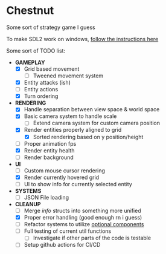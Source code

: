 # Chestnut

Some sort of strategy game I guess

To make SDL2 work on windows, [follow the instructions here](https://github.com/Rust-SDL2/rust-sdl2#windows-msvc)

Some sort of TODO list:

- **GAMEPLAY**
  - [x] Grid based movement
    - [ ] Tweened movement system
  - [x] Entity attacks (ish)
  - [ ] Entity actions
  - [x] Turn ordering
- **RENDERING**
  - [x] Handle separation between view space & world space
  - [x] Basic camera system to handle scale
    - [ ] Extend camera system for custom camera position
  - [x] Render entities properly aligned to grid
    - [x] Sorted rendering based on y position/height
  - [ ] Proper animation fps
  - [x] Render entity health
  - [ ] Render background
- **UI**
  - [ ] Custom mouse cursor rendering
  - [x] Render currently hovered grid
  - [ ] UI to show info for currently selected entity
- **SYSTEMS**
  - [ ] JSON File loading
- **CLEANUP**
  - [ ] Merge _info_ structs into something more unified
  - [x] Proper error handling (good enough rn i guess)
  - [ ] Refactor systems to utilize [optional components](https://specs.amethyst.rs/docs/tutorials/08_join.html)
  - [ ] Full testing of current util functions
    - [ ] Investigate if other parts of the code is testable
  - [ ] Setup github actions for CI/CD